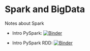 # Spark and BigData
 Notes about Spark 

* Intro PySpark:    [![Binder](https://mybinder.org/badge_logo.svg)](https://mybinder.org/v2/gh/antonioGoncalves64/Spark-and-BigData/main?labpath=01-IntroPyspark.ipynb)

* Intro PySpark RDD:  [![Binder](https://mybinder.org/badge_logo.svg)](https://mybinder.org/v2/gh/antonioGoncalves64/Spark-and-BigData/main?labpath=02-RDD.ipynb)
